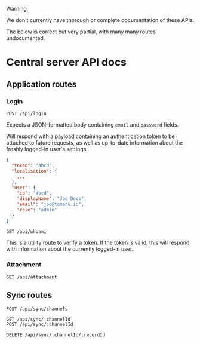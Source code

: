 > [!WARNING]
> We don't currently have thorough or complete documentation of these APIs.
>
> The below is correct but very partial, with many many routes undocumented.

# Central server API docs

## Application routes

### Login

```
POST /api/login
```

Expects a JSON-formatted body containing `email` and `password` fields. 

Will respond with a payload containing an authentication token to be attached to future requests, as well as up-to-date information about the freshly logged-in user's settings.

```json
{
  "token": "abcd",
  "localisation": {
    ...
  },
  "user": {
    "id": "abcd",
    "displayName": "Joe Docs",
    "email": "joe@tamanu.io",
    "role": "admin"
  }
}
```

```
GET /api/whoami
```

This is a utility route to verify a token. If the token is valid, this will respond with information about the currently logged-in user.

### Attachment

```
GET /api/attachment
```

## Sync routes

```
POST /api/sync/channels
```

```
GET /api/sync/:channelId
POST /api/sync/:channelId
```

```
DELETE /api/sync/:channelId/:recordId
```
